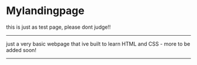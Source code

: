 # Mylandingpage

this is just as test page, please dont judge!! 

************************************************************************

just a very basic webpage that ive built to learn HTML and CSS - more to be added soon!

************************************************************************

